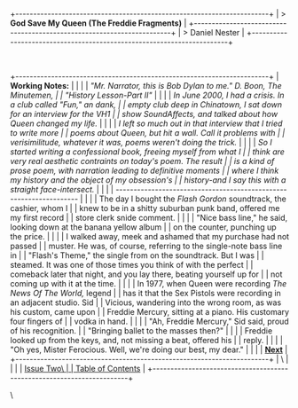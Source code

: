 +-----------------------------------------------------------------------+
| > **God Save My Queen (The Freddie Fragments)**                       |
+-----------------------------------------------------------------------+
| > Daniel Nester                                                       |
+-----------------------------------------------------------------------+

 

+-----------------------------------------------------------------------+
| **Working Notes:**                                                    |
|                                                                       |
| *\"Mr. Narrator, this is Bob Dylan to me.\" D. Boon, The Minutemen,   |
| \"History Lesson-Part II\"*                                           |
|                                                                       |
| *In June 2000, I had a crisis. In a club called \"Fun,\" an dank,     |
| empty club deep in Chinatown, I sat down for an interview for the VH1 |
| show SoundAffects, and talked about how Queen changed my life.*       |
|                                                                       |
| *I left so much out in that interview that I tried to write more      |
| poems about Queen, but hit a wall. Call it problems with              |
| verisimilitude, whatever it was, poems weren\'t doing the trick.*     |
|                                                                       |
| *So I started writing a confessional book, freeing myself from what I |
| think are very real aesthetic contraints on today\'s poem. The result |
| is a kind of prose poem, with narration leading to definitive moments |
| where I think my history and the object of my obsession\'s            |
| history-and I say this with a straight face-intersect.*               |
|                                                                       |
| -------------------------------------------------------------------   |
|                                                                       |
| The day I bought the *Flash Gordon* soundtrack, the cashier, whom I   |
| knew to be in a shitty suburban punk band, offered me my first record |
| store clerk snide comment.                                            |
|                                                                       |
| \"Nice bass line,\" he said, looking down at the banana yellow album  |
| on the counter, punching up the price.                                |
|                                                                       |
| I walked away, meek and ashamed that my purchase had not passed       |
| muster. He was, of course, referring to the single-note bass line in  |
| \"Flash\'s Theme,\" the single from on the soundtrack. But I was      |
| steamed. It was one of those times you think of with the perfect      |
| comeback later that night, and you lay there, beating yourself up for |
| not coming up with it at the time.                                    |
|                                                                       |
| In 1977, when Queen were recording *The News Of The World,* legend    |
| has it that the Sex Pistols were recording in an adjacent studio. Sid |
| Vicious, wandering into the wrong room, as was his custom, came upon  |
| Freddie Mercury, sitting at a piano. His customary four fingers of    |
| vodka in hand.                                                        |
|                                                                       |
| \"Ah, Freddie Mercury,\" Sid said, proud of his recognition.          |
| \"Bringing ballet to the masses then?\"                               |
|                                                                       |
| Freddie looked up from the keys, and, not missing a beat, offered his |
| reply.                                                                |
|                                                                       |
| \"Oh yes, Mister Ferocious. Well, we\'re doing our best, my dear.\"   |
|                                                                       |
| **[Next](nester2.html)**                                              |
+-----------------------------------------------------------------------+
| \                                                                     |
|                                                                       |
| [Issue Two\                                                           |
| Table of Contents](../issuetwo_toc.html)                              |
+-----------------------------------------------------------------------+

\

